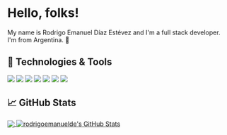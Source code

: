 
# Hello, folks!

My name is Rodrigo Emanuel Díaz Estévez and I'm a full stack developer. I'm from Argentina. 👋

## 🔧 Technologies & Tools
![](https://img.shields.io/badge/Code-Html-informational?style=flat&logo=html5&theme=merko)
![](https://img.shields.io/badge/Code-Css-informational?style=flat&logo=css3&theme=merko)
![](https://img.shields.io/badge/Code-JavaScript-informational?style=flat&logo=javascript&theme=merko)
![](https://img.shields.io/badge/Code-React-informational?style=flat&logo=React&theme=merko)
![](https://img.shields.io/badge/Code-Node.js-informational?style=flat&logo=node.js&theme=merko)
![](https://img.shields.io/badge/Code-MySQL-informational?style=flat&logo=mysql&theme=merko)
![](https://img.shields.io/badge/Code-MongoDB-informational?style=flat&logo=mongodb&theme=merko)



## &#x1f4c8; GitHub Stats

<a href="https://github.com/rodrigoemanuelde/rodrigoemanuede">
  <img align="center" src="https://github-readme-stats.vercel.app/api/top-langs/?username=rodrigoemanuelde&hide=java,html,tex&title_color=ffffff&text_color=c9cacc&icon_color=2bbc8a&bg_color=1d1f21&langs_count=4" />
</a>
<a href="https://github.com/rodrigoemanuelde/rodrigoemanuede">
  <img align="center" src="https://github-readme-stats.vercel.app/api?username=rodrigoemanuelde&show_icons=true&line_height=27&count_private=true&title_color=ffffff&text_color=c9cacc&icon_color=2bbc8a&bg_color=1d1f21" alt="rodrigoemanuelde's GitHub Stats" />
</a>


